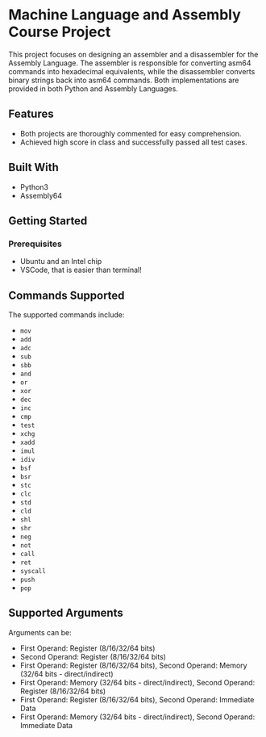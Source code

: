 # Machine Language and Assembly Course Project

This project focuses on designing an assembler and a disassembler for the Assembly Language. The assembler is responsible for converting asm64 commands into hexadecimal equivalents, while the disassembler converts binary strings back into asm64 commands. Both implementations are provided in both Python and Assembly Languages.

## Features
- Both projects are thoroughly commented for easy comprehension.
- Achieved high score in class and successfully passed all test cases.

## Built With
- Python3
- Assembly64

## Getting Started
### Prerequisites
- Ubuntu and an Intel chip
- VSCode, that is easier than terminal!

## Commands Supported
The supported commands include:
- `mov`
- `add`
- `adc`
- `sub`
- `sbb`
- `and`
- `or`
- `xor`
- `dec`
- `inc`
- `cmp`
- `test`
- `xchg`
- `xadd`
- `imul`
- `idiv`
- `bsf`
- `bsr`
- `stc`
- `clc`
- `std`
- `cld`
- `shl`
- `shr`
- `neg`
- `not`
- `call`
- `ret`
- `syscall`
- `push`
- `pop`

## Supported Arguments
Arguments can be:

- First Operand: Register (8/16/32/64 bits)
- Second Operand: Register (8/16/32/64 bits)
- First Operand: Register (8/16/32/64 bits), Second Operand: Memory (32/64 bits - direct/indirect)
- First Operand: Memory (32/64 bits - direct/indirect), Second Operand: Register (8/16/32/64 bits)
- First Operand: Register (8/16/32/64 bits), Second Operand: Immediate Data
- First Operand: Memory (32/64 bits - direct/indirect), Second Operand: Immediate Data
